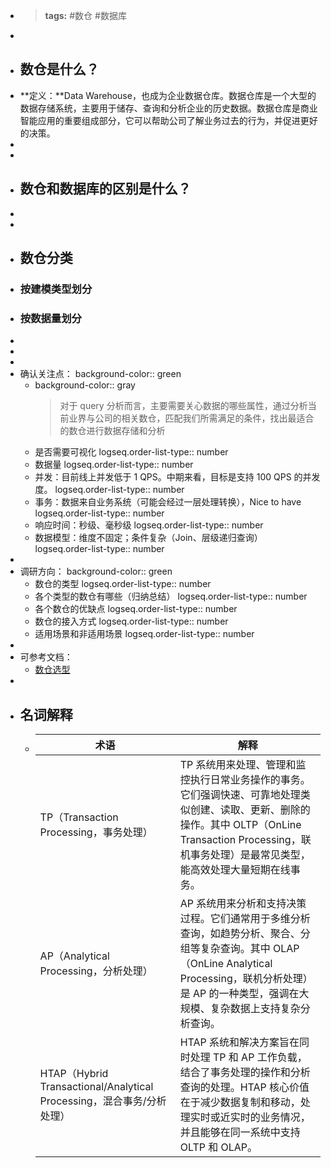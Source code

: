 - > **tags:**  #数仓 #数据库
-
- ## 数仓是什么？
- **定义：**Data Warehouse，也成为企业数据仓库。数据仓库是一个大型的数据存储系统，主要用于储存、查询和分析企业的历史数据。数据仓库是商业智能应用的重要组成部分，它可以帮助公司了解业务过去的行为，并促进更好的决策。
-
-
- ## 数仓和数据库的区别是什么？
-
-
- ## 数仓分类
- ### 按建模类型划分
- ### 按数据量划分
-
-
-
- 确认关注点：
  background-color:: green
	- background-color:: gray
	  > 对于 query 分析而言，主要需要关心数据的哪些属性，通过分析当前业界与公司的相关数仓，匹配我们所需满足的条件，找出最适合的数仓进行数据存储和分析
	- 是否需要可视化
	  logseq.order-list-type:: number
	- 数据量
	  logseq.order-list-type:: number
	- 并发：目前线上并发低于 1 QPS。中期来看，目标是支持 100 QPS 的并发度。
	  logseq.order-list-type:: number
	- 事务：数据来自业务系统（可能会经过一层处理转换），Nice to have
	  logseq.order-list-type:: number
	- 响应时间：秒级、毫秒级
	  logseq.order-list-type:: number
	- 数据模型：维度不固定；条件复杂（Join、层级递归查询）
	  logseq.order-list-type:: number
-
- 调研方向：
  background-color:: green
	- 数仓的类型
	  logseq.order-list-type:: number
	- 各个类型的数仓有哪些（归纳总结）
	  logseq.order-list-type:: number
	- 各个数仓的优缺点
	  logseq.order-list-type:: number
	- 数仓的接入方式
	  logseq.order-list-type:: number
	- 适用场景和非适用场景
	  logseq.order-list-type:: number
-
- 可参考文档：
	- [数仓选型](https://bytedance.larkoffice.com/wiki/wikcn6muD4n0s8S7fH3xfpyyjpb)
-
- ## 名词解释
	- |术语|解释|
	  |--|--|
	  |TP（Transaction Processing，事务处理）|TP 系统用来处理、管理和监控执行日常业务操作的事务。它们强调快速、可靠地处理类似创建、读取、更新、删除的操作。其中 OLTP（OnLine Transaction Processing，联机事务处理）是最常见类型，能高效处理大量短期在线事务。|
	  |AP（Analytical Processing，分析处理）|AP 系统用来分析和支持决策过程。它们通常用于多维分析查询，如趋势分析、聚合、分组等复杂查询。其中 OLAP（OnLine Analytical Processing，联机分析处理）是 AP 的一种类型，强调在大规模、复杂数据上支持复杂分析查询。|
	  |HTAP（Hybrid Transactional/Analytical Processing，混合事务/分析处理）|HTAP 系统和解决方案旨在同时处理 TP 和 AP 工作负载，结合了事务处理的操作和分析查询的处理。HTAP 核心价值在于减少数据复制和移动，处理实时或近实时的业务情况，并且能够在同一系统中支持 OLTP 和 OLAP。|